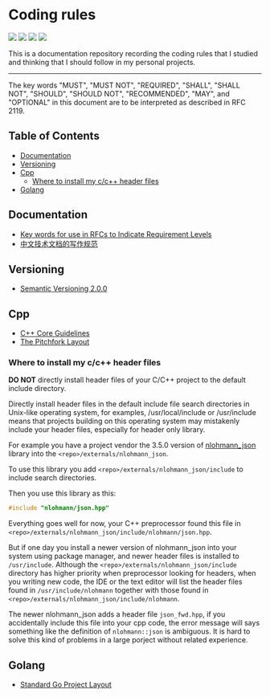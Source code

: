 # Coding rules

![](https://img.shields.io/github/check-runs/black-desk/coding-rules/master)
![](https://img.shields.io/github/commit-activity/w/black-desk/coding-rules/master)
![](https://img.shields.io/github/contributors/black-desk/coding-rules)
![](https://img.shields.io/github/license/black-desk/coding-rules)

This is a documentation repository recording the coding rules that I
studied and thinking that I should follow in my personal projects.

---------------------------------------------------------------------

The key words "MUST", "MUST NOT", "REQUIRED", "SHALL", "SHALL NOT",
"SHOULD", "SHOULD NOT", "RECOMMENDED", "MAY", and "OPTIONAL" in this
document are to be interpreted as described in RFC 2119.

## Table of Contents

- [Documentation](#documentation)
- [Versioning](#versioning)
- [Cpp](#cpp)
  - [Where to install my c/c++ header
    files](#where-to-install-my-cc-header-files)
- [Golang](#golang)

## Documentation

- [Key words for use in RFCs to Indicate Requirement
  Levels](https://datatracker.ietf.org/doc/html/rfc2119)
- [中文技术文档的写作规范](https://github.com/ruanyf/document-style-guide)

## Versioning

- [Semantic Versioning 2.0.0](https://semver.org/spec/v2.0.0.html)

## Cpp

- [C++ Core
  Guidelines](https://isocpp.github.io/CppCoreGuidelines/CppCoreGuidelines)
- [The Pitchfork
  Layout](https://blog.black-desk.cn/pages/pintchfork-layout.html)

### Where to install my c/c++ header files

**DO NOT** directly install header files of your C/C++ project to the
default include directory.

Directly install header files in the default include file search
directories in Unix-like operating system, for examples,
/usr/local/include or /usr/include means that projects building on this
operating system may mistakenly include your header files, especially
for header only library.

For example you have a project vendor the 3.5.0 version of
[nlohmann_json](https://github.com/nlohmann/json) library into the
`<repo>/externals/nlohmann_json`.

To use this library you add `<repo>/externals/nlohmann_json/include` to
include search directories.

Then you use this library as this:

``` cpp
#include "nlohmann/json.hpp"
```

Everything goes well for now, your C++ preprocessor found this file in
`<repo>/externals/nlohmann_json/include/nlohmann/json.hpp`.

But if one day you install a newer version of nlohmann_json into your
system using package manager, and newer header files is installed to
`/usr/include`. Although the `<repo>/externals/nlohmann_json/include`
directory has higher priority when preprocessor looking for headers,
when you writing new code, the IDE or the text editor will list the
header files found in `/usr/include/nlohmann` together with those found
in `<repo>/externals/nlohmann_json/include/nlohmann`.

The newer nlohmann_json adds a header file `json_fwd.hpp`, if you
accidentally include this file into your cpp code, the error message
will says something like the definition of `nlohmann::json` is
ambiguous. It is hard to solve this kind of problems in a large porject
without related experience.

## Golang

- [Standard Go Project
  Layout](https://github.com/golang-standards/project-layout)
